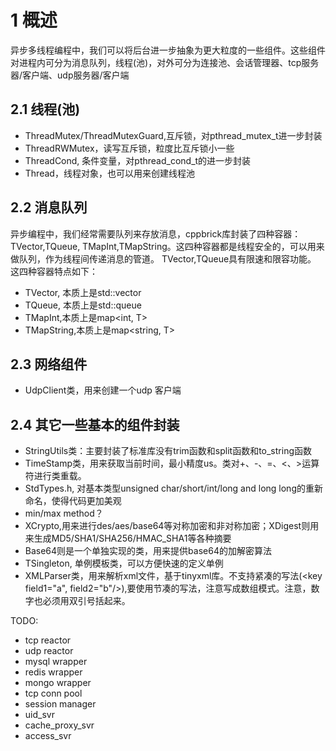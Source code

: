 # 1 概述
异步多线程编程中，我们可以将后台进一步抽象为更大粒度的一些组件。这些组件对进程内可分为消息队列，线程(池)，对外可分为连接池、会话管理器、tcp服务器/客户端、udp服务器/客户端
## 2.1 线程(池)
* ThreadMutex/ThreadMutexGuard,互斥锁，对pthread_mutex_t进一步封装
* ThreadRWMutex，读写互斥锁，粒度比互斥锁小一些
* ThreadCond, 条件变量，对pthread_cond_t的进一步封装
* Thread，线程对象，也可以用来创建线程池

## 2.2 消息队列
异步编程中，我们经常需要队列来存放消息，cppbrick库封装了四种容器：TVector,TQueue, TMapInt,TMapString。这四种容器都是线程安全的，可以用来做队列，作为线程间传递消息的管道。
TVector,TQueue具有限速和限容功能。
这四种容器特点如下：
* TVector, 本质上是std::vector<T>
* TQueue, 本质上是std::queue<T>
* TMapInt,本质上是map<int, T>
* TMapString,本质上是map<string, T>

## 2.3 网络组件
* UdpClient类，用来创建一个udp 客户端


## 2.4 其它一些基本的组件封装
* StringUtils类：主要封装了标准库没有trim函数和split函数和to_string函数
* TimeStamp类，用来获取当前时间，最小精度us。类对+、-、=、<、>运算符进行类重载。
* StdTypes.h, 对基本类型unsigned char/short/int/long and long long的重新命名，使得代码更加美观
* min/max method？
* XCrypto,用来进行des/aes/base64等对称加密和非对称加密；XDigest则用来生成MD5/SHA1/SHA256/HMAC_SHA1等各种摘要
* Base64则是一个单独实现的类，用来提供base64的加解密算法
* TSingleton, 单例模板类，可以方便快速的定义单例
* XMLParser类，用来解析xml文件，基于tinyxml库。不支持紧凑的写法(<key field1="a", field2="b"/>),要使用节凑的写法，注意写成数组模式。注意，数字也必须用双引号括起来。


TODO:
* tcp reactor
* udp reactor
* mysql wrapper
* redis wrapper
* mongo wrapper
* tcp conn pool
* session manager
* uid_svr
* cache_proxy_svr
* access_svr


